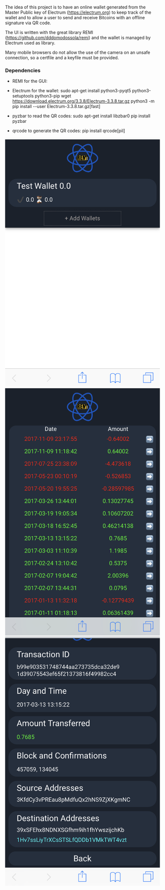 The idea of this project is to have an online wallet generated from the Master Public key of Electrum (https://electrum.org) to keep track of the wallet and to allow a user to send and receive Bitcoins with an offline signature via QR code.

The UI is written with the great library REMI (https://github.com/dddomodossola/remi) and the wallet is managed by Electrum used as library.

Many mobile browsers do not allow the use of the camera on an unsafe connection, so a certfile and a keyfile must be provided.

###  Dependencies

- REMI for the GUI:
<pip install remi>

- Electrum for the wallet:
sudo apt-get install python3-pyqt5 python3-setuptools python3-pip
wget https://download.electrum.org/3.3.8/Electrum-3.3.8.tar.gz
python3 -m pip install --user Electrum-3.3.8.tar.gz[fast]

- pyzbar to read the QR codes:
sudo apt-get install libzbar0
pip install pyzbar

- qrcode to generate the QR codes:
pip install qrcode[pil]

<img src=https://github.com/emanuelelaface/rElectrum/blob/master/screenshots/screen-shot-1.png></img>
<img src=https://github.com/emanuelelaface/rElectrum/blob/master/screenshots/screen-shot-2.png></img>
<img src=https://github.com/emanuelelaface/rElectrum/blob/master/screenshots/screen-shot-3.png></img>
